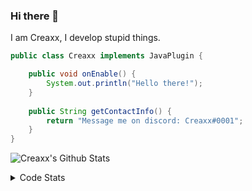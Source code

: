 ### Hi there 👋

I am Creaxx, I develop stupid things. 

```java
public class Creaxx implements JavaPlugin {

    public void onEnable() {
        System.out.println("Hello there!");
    }
    
    public String getContactInfo() {
        return "Message me on discord: Creaxx#0001";
    }
}
```

![Creaxx's Github Stats](https://github-readme-stats.vercel.app/api?username=CreaxxOG&show_icons=true&theme=dark&count_private=true)

<details>
  <summary>Code Stats</summary>

<!--START_SECTION:waka-->
![Code Time](http://img.shields.io/badge/Code%20Time-537%20hrs%2058%20mins-blue)

![Lines of code](https://img.shields.io/badge/From%20Hello%20World%20I%27ve%20Written-9%20Thousand%20lines%20of%20code-blue)

**🐱 My GitHub Data** 

> 🏆 264 Contributions in the Year 2021
 > 
> 📦 377.1 kB Used in GitHub's Storage 
 > 
> 🚫 Not Opted to Hire
 > 
> 📜 1 Public Repository 
 > 
> 🔑 4 Private Repositories  
 > 
**I'm an Early 🐤** 

```text
🌞 Morning    24 commits     ███░░░░░░░░░░░░░░░░░░░░░░   13.79% 
🌆 Daytime    72 commits     ██████████░░░░░░░░░░░░░░░   41.38% 
🌃 Evening    73 commits     ██████████░░░░░░░░░░░░░░░   41.95% 
🌙 Night      5 commits      ░░░░░░░░░░░░░░░░░░░░░░░░░   2.87%

```
📅 **I'm Most Productive on Saturday** 

```text
Monday       21 commits     ███░░░░░░░░░░░░░░░░░░░░░░   12.07% 
Tuesday      11 commits     █░░░░░░░░░░░░░░░░░░░░░░░░   6.32% 
Wednesday    24 commits     ███░░░░░░░░░░░░░░░░░░░░░░   13.79% 
Thursday     11 commits     █░░░░░░░░░░░░░░░░░░░░░░░░   6.32% 
Friday       26 commits     ███░░░░░░░░░░░░░░░░░░░░░░   14.94% 
Saturday     51 commits     ███████░░░░░░░░░░░░░░░░░░   29.31% 
Sunday       30 commits     ████░░░░░░░░░░░░░░░░░░░░░   17.24%

```


📊 **This Week I Spent My Time On** 

```text
💬 Programming Languages: 
Java                     9 hrs 53 mins       ████████████████████░░░░░   80.06% 
Kotlin                   1 hr 27 mins        ███░░░░░░░░░░░░░░░░░░░░░░   11.78% 
XML                      36 mins             █░░░░░░░░░░░░░░░░░░░░░░░░   4.88% 
YAML                     23 mins             ░░░░░░░░░░░░░░░░░░░░░░░░░   3.23% 
GitIgnore file           0 secs              ░░░░░░░░░░░░░░░░░░░░░░░░░   0.05%

🔥 Editors: 
IntelliJ                 12 hrs 21 mins      █████████████████████████   100.0%

```

**I Mostly Code in Java** 

```text
Java                     5 repos             █████████████████░░░░░░░░   71.43% 
EJS                      1 repo              ███░░░░░░░░░░░░░░░░░░░░░░   14.29% 
Kotlin                   1 repo              ███░░░░░░░░░░░░░░░░░░░░░░   14.29%

```



 Last Updated on 05/12/2021
<!--END_SECTION:waka-->
</details>
